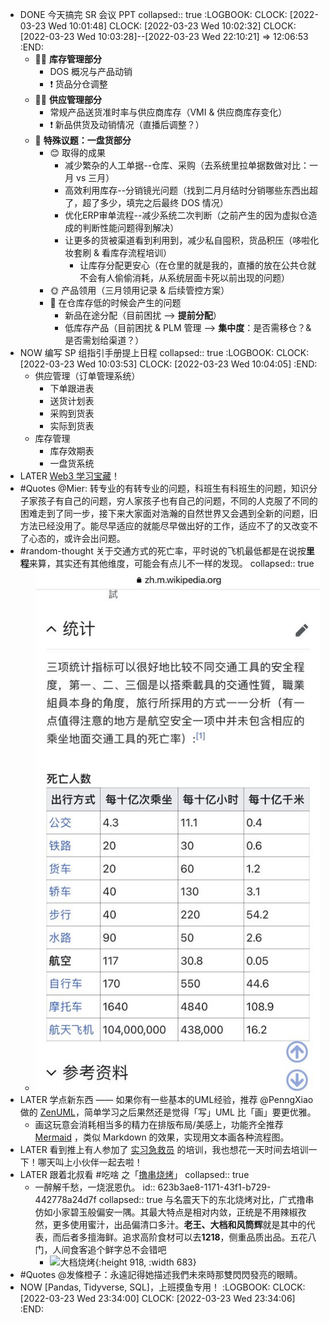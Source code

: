 - DONE 今天搞完 SR 会议 PPT
  collapsed:: true
  :LOGBOOK:
  CLOCK: [2022-03-23 Wed 10:01:48]
  CLOCK: [2022-03-23 Wed 10:02:32]
  CLOCK: [2022-03-23 Wed 10:03:28]--[2022-03-23 Wed 22:10:21] =>  12:06:53
  :END:
	- 🏳‍🌈 **库存管理部分**
		- DOS 概况与产品动销
		- ❗ 货品分仓调整
	- 🏴‍☠️ **供应管理部分**
		- 常规产品送货准时率与供应商库存（VMI & 供应商库存变化）
		- ❗ 新品供货及动销情况（直播后调整？）
	- 🏴 **特殊议题：一盘货部分**
		- 😊 取得的成果
			- 减少繁杂的人工单据--仓库、采购（去系统里拉单据数做对比：一月 vs 三月）
			- 高效利用库存--分销镜光问题（找到二月月结时分销哪些东西出超了，超了多少，填完之后最终 DOS 情况）
			- 优化ERP审单流程--减少系统二次判断（之前产生的因为虚拟仓造成的判断性能问题得到解决）
			- 让更多的货被渠道看到利用到，减少私自囤积，货品积压（哆啦化妆套刷 & 看库存流程培训）
				- 让库存分配更安心（在仓里的就是我的，直播的放在公共仓就不会有人偷偷消耗，从系统层面卡死以前出现的问题）
		- 🌞 产品领用（三月领用记录 & 后续管控方案）
		- 🌚 在仓库存低的时候会产生的问题
			- 新品在途分配（目前困扰 --> **提前分配**）
			- 低库存产品（目前困扰 & PLM 管理 --> **集中度**：是否需移仓？& 是否需划给渠道？）
- NOW 编写 SP 组指引手册提上日程
  collapsed:: true
  :LOGBOOK:
  CLOCK: [2022-03-23 Wed 10:03:53]
  CLOCK: [2022-03-23 Wed 10:04:05]
  :END:
	- 供应管理（订单管理系统）
		- 下单跟进表
		- 送货计划表
		- 采购到货表
		- 实际到货表
	- 库存管理
		- 库存效期表
		- 一盘货系统
- LATER [Web3 学习宝藏](https://www.alexdphan.com/research/library-of-web3)！
- #Quotes @Mier: 转专业的有转专业的问题，科班生有科班生的问题，知识分子家孩子有自己的问题，穷人家孩子也有自己的问题，不同的人克服了不同的困难走到了同一步，接下来大家面对浩瀚的自然世界又会遇到全新的问题，旧方法已经没用了。能尽早适应的就能尽早做出好的工作，适应不了的又改变不了心态的，或许会出问题。
- #random-thought 关于交通方式的死亡率，平时说的飞机最低都是在说按**里程**来算，其实还有其他维度，可能会有点儿不一样的发现。
  collapsed:: true
	- ![image.png](../assets/image_1648045919921_0.png)
- LATER 学点新东西 —— 如果你有一些基本的UML经验，推荐 @PenngXiao 做的 [ZenUML](https://www.zenuml.com/)，简单学习之后果然还是觉得「写」UML 比「画」要更优雅。
	- 画这玩意会消耗相当多的精力在排版布局/美感上，功能齐全推荐 [Mermaid](https://mermaid-js.github.io/mermaid/#/) ，类似 Markdown 的效果，实现用文本画各种流程图。
- LATER 看到推上有人参加了 [实习急救员](https://houjoe.notion.site/d536f4220669479daeb73d79e6f1399e) 的培训，我也想花一天时间去培训一下！哪天叫上小伙伴一起去啦！
- LATER 跟着北叔看 #吃啥 之「[撸串烧烤](https://twitter.com/BianTaiNorth/status/1504808309970259968?s=20&t=d_jBwIaJ0Mk5KY_jfiFEzw)」
  collapsed:: true
	- 一醉解千愁，一烧泯恩仇。
	  id:: 623b3ae8-1171-43f1-b729-442778a24d7f
	  collapsed:: true
	  与名震天下的东北烧烤对比，广式撸串仿如小家碧玉般偏安一隅。其最大特点是相对内敛，正统是不用辣椒孜然，更多使用蜜汁，出品偏清口多汁。**老王、大档和风筒辉**就是其中的代表，而后者多擅海鲜。追求高阶食材可以去**1218**，侧重品质出品。五花八门，人间食客追个鲜字总不会错吧
		- ![大档烧烤](https://pbs.twimg.com/media/FOInKhcVkAAqKQP?format=jpg&name=large){:height 918, :width 683}
- #Quotes @发條橙子：永遠記得她描述我們未來時那雙閃閃發亮的眼睛。
- NOW [Pandas, Tidyverse, SQL]，上班摸鱼专用！
  :LOGBOOK:
  CLOCK: [2022-03-23 Wed 23:34:00]
  CLOCK: [2022-03-23 Wed 23:34:06]
  :END: